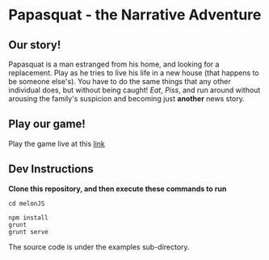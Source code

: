 # Papasquat - the Narrative Adventure

## Our story!
Papasquat is a man estranged from his home, and looking for a replacement.  Play as he tries to live his life in a new house (that happens to be someone else's).  You have to do the same things that any other individual does, but without being caught!  *Eat*, *Piss*, and run around without arousing the family's suspicion and becoming just **another** news story.

## Play our game!

Play the game live at this [link](http://snoup.dog/papasquat)


## Dev Instructions
**Clone this repository, and then execute these commands to run**
```
cd melonJS

npm install
grunt
grunt serve
```

The source code is under the examples sub-directory.
